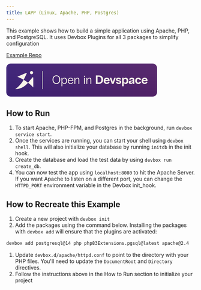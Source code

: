 ```yaml
---
title: LAPP (Linux, Apache, PHP, Postgres)
---
```


This example shows how to build a simple application using Apache, PHP, and PostgreSQL. It uses Devbox Plugins for all 3 packages to simplify configuration

[Example Repo](https://github.com/jetify-com/devbox/tree/main/examples/stacks/lapp-stack)

[![Open In Devspace](../../../static/img/open-in-devspace.svg)](https://www.jetify.com/devbox/templates/lapp-stack)

## How to Run

1. To start Apache, PHP-FPM, and Postgres in the background, run `devbox service start`.
2. Once the services are running, you can start your shell using `devbox shell`. This will also initialize your database by running `initdb` in the init hook.
3. Create the database and load the test data by using `devbox run create_db`.
4. You can now test the app using `localhost:8080` to hit the Apache Server. If you want Apache to listen on a different port, you can change the `HTTPD_PORT` environment variable in the Devbox init_hook.

## How to Recreate this Example

1. Create a new project with `devbox init`
1. Add the packages using the command below. Installing the packages with `devbox add` will ensure that the plugins are activated:

```bash
devbox add postgresql@14 php php83Extensions.pgsql@latest apache@2.4
```

1. Update `devbox.d/apache/httpd.conf` to point to the directory with your PHP files. You'll need to update the `DocumentRoot` and `Directory` directives.
1. Follow the instructions above in the How to Run section to initialize your project
